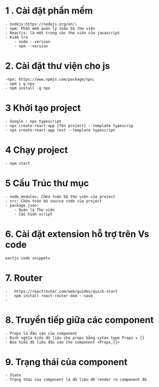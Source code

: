 # 1 . Cài đặt phần mềm 
    - nodejs:https://nodejs.org/en/;
    - npm: Phần mềm quản lý toàn bộ thư viện 
    - Reactjs: là một trong các thư viên của javascript
    - Kiểm tra
        - node --version
        - npm --version
# 2.  Cài đặt thư viện cho js 
    -npx: https://www.npmjs.com/package/npx;
    - npm i g npx 
    - npm install -g npx
# 3 Khởi tạo project 
    - Google : npx typescript 
    - npx create-react-app [Tên project] --template typescrip
    - npx create-react-app test --template typescript   
# 4 Chạy project
    - npm start
# 5 Cấu Trúc thư mục
    - node_modules: Chứa toàn bộ thư viện của project
    - src: Chứa toàn bộ source code của project
    - package.json: 
        - Quản lý Thư viện
        - Cấu hình script 
# 6. Cài đặt extension hỗ trợ trên Vs code
    eactjs code snippets
# 7. Router 
    -   https://reactrouter.com/web/guides/quick-start
    -   npm install react-router-dom --save
    -   
# 8. Truyền tiếp giữa các component 
    - Props là đầu vào của component
    - Định nghĩa kiểu dữ liệu cho props bằng sytax type Props = {}
    - Đưa kiểu dữ liệu đầu vào cho component <Props,{}>
# 9. Trạng thái của component
    - State
    - Trạng thái của component là dữ liệu để render ra component đó
    
